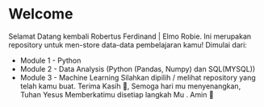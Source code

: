 # Welcome

Selamat Datang kembali Robertus Ferdinand | Elmo Robie.
Ini merupakan repository untuk men-store data-data pembelajaran kamu! Dimulai dari:
- Module 1 - Python
- Module 2 - Data Analysis (Python (Pandas, Numpy) dan SQL(MYSQL))
- Module 3 - Machine Learning
Silahkan dipilih / melihat repository yang telah kamu buat. Terima Kasih 🙏, Semoga hari mu menyenangkan, Tuhan Yesus Memberkatimu disetiap langkah Mu . Amin 🙏
